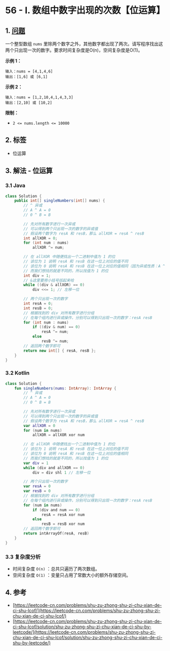 # 56 - I. 数组中数字出现的次数【位运算】

## 1. [问题](https://leetcode-cn.com/problems/shu-zu-zhong-shu-zi-chu-xian-de-ci-shu-lcof/)

一个整型数组 `nums` 里除两个数字之外，其他数字都出现了两次。请写程序找出这两个只出现一次的数字。要求时间复杂度是O\(n\)，空间复杂度是O\(1\)。

**示例 1：**

```text
输入：nums = [4,1,4,6]
输出：[1,6] 或 [6,1]
```

**示例 2：**

```text
输入：nums = [1,2,10,4,1,4,3,3]
输出：[2,10] 或 [10,2]
```

**限制：**

* `2 <= nums.length <= 10000`

## 2. 标签

* 位运算

## 3. 解法 - 位运算

### 3.1 Java

```java
class Solution {
    public int[] singleNumbers(int[] nums) {
        // ^ 异或
        // A ^ A = 0
        // 0 ^ B = B

        // 先对所有数字进行一次异或
        // 可以得到两个只出现一次的数字的异或值
        // 假设两个数字为 resA 和 resB，那么 allXOR = resA ^ resB
        int allXOR = 0;
        for (int num : nums)
            allXOR ^= num;

        // 在 allXOR 中随便找出一个二进制中值为 1 的位
        // 该位为 1 说明 resA 和 resB 在这一位上对应的值不同
        // 该位为 0 说明 resA 和 resB 在这一位上对应的值相同（因为异或性质：A ^ A = 0）
        // 而我们想找的就是不同的，所以找值为 1 的位
        int div = 1;
        // &这里要用小括号括起来哈
        while ((div & allXOR) == 0)
            div <<= 1; // 左移一位

        // 两个只出现一次的数字
        int resA = 0;
        int resB = 0;
        // 根据找到的 div 对所有数字进行分组
        // 在每个组内进行异或操作，分别可以得到只出现一次的数字：resA resB
        for (int num : nums)
            if ((div & num) == 0)
                resA ^= num;
            else
                resB ^= num;
        // 返回两个数字即可
        return new int[] { resA, resB };
    }
}
```

### 3.2 Kotlin

```kotlin
class Solution {
    fun singleNumbers(nums: IntArray): IntArray {
        // ^ 异或
        // A ^ A = 0
        // 0 ^ B = B

        // 先对所有数字进行一次异或
        // 可以得到两个只出现一次的数字的异或值
        // 假设两个数字为 resA 和 resB，那么 allXOR = resA ^ resB
        var allXOR = 0
        for (num in nums)
            allXOR = allXOR xor num

        // 在 allXOR 中随便找出一个二进制中值为 1 的位
        // 该位为 1 说明 resA 和 resB 在这一位上对应的值不同
        // 该位为 0 说明 resA 和 resB 在这一位上对应的值相同
        // 而我们想找的就是不同的，所以找值为 1 的位
        var div = 1
        while (div and allXOR == 0)
            div = div shl 1 // 左移一位

        // 两个只出现一次的数字
        var resA = 0
        var resB = 0
        // 根据找到的 div 对所有数字进行分组
        // 在每个组内进行异或操作，分别可以得到只出现一次的数字：resA resB
        for (num in nums)
            if (div and num == 0)
                resA = resA xor num
            else
                resB = resB xor num
        // 返回两个数字即可
        return intArrayOf(resA, resB)
    }
}
```

### 3.3 复杂度分析

* 时间复杂度 `O(n)` ：总共只遍历了两次数组。
* 空间复杂度 `O(1)` ：变量只占用了常数大小的额外存储空间。

## 4. 参考

* [https://leetcode-cn.com/problems/shu-zu-zhong-shu-zi-chu-xian-de-ci-shu-lcof/](https://leetcode-cn.com/problems/shu-zu-zhong-shu-zi-chu-xian-de-ci-shu-lcof/)
* [https://leetcode-cn.com/problems/shu-zu-zhong-shu-zi-chu-xian-de-ci-shu-lcof/solution/shu-zu-zhong-shu-zi-chu-xian-de-ci-shu-by-leetcode/](https://leetcode-cn.com/problems/shu-zu-zhong-shu-zi-chu-xian-de-ci-shu-lcof/solution/shu-zu-zhong-shu-zi-chu-xian-de-ci-shu-by-leetcode/)

